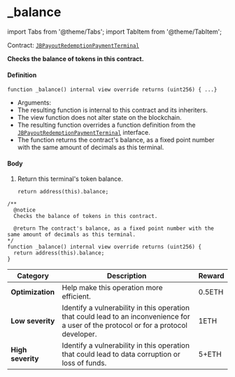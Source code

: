 # _balance

import Tabs from '@theme/Tabs';
import TabItem from '@theme/TabItem';

Contract: [`JBPayoutRedemptionPaymentTerminal`](/dev/api/contracts/or-payment-terminals/jberc20paymentterminal/README.md)​‌

<Tabs>
<TabItem value="Step by step" label="Step by step">

**Checks the balance of tokens in this contract.**

#### Definition

```
function _balance() internal view override returns (uint256) { ...}
```

* Arguments:
* The resulting function is internal to this contract and its inheriters.
* The view function does not alter state on the blockchain.
* The resulting function overrides a function definition from the [`JBPayoutRedemptionPaymentTerminal`](/dev/api/contracts/or-payment-terminals/or-abstract/jbpayoutredemptionpaymentterminal) interface.
* The function returns the contract's balance, as a fixed point number with the same amount of decimals as this terminal.

#### Body

1.  Return this terminal's token balance.

    ```
    return address(this).balance;
    ```

</TabItem>

<TabItem value="Code" label="Code">

```
/** 
  @notice
  Checks the balance of tokens in this contract.

  @return The contract's balance, as a fixed point number with the same amount of decimals as this terminal.
*/
function _balance() internal view override returns (uint256) {
  return address(this).balance;
}
```

</TabItem>

<TabItem value="Bug bounty" label="Bug bounty">

| Category          | Description                                                                                                                            | Reward |
| ----------------- | -------------------------------------------------------------------------------------------------------------------------------------- | ------ |
| **Optimization**  | Help make this operation more efficient.                                                                                               | 0.5ETH |
| **Low severity**  | Identify a vulnerability in this operation that could lead to an inconvenience for a user of the protocol or for a protocol developer. | 1ETH   |
| **High severity** | Identify a vulnerability in this operation that could lead to data corruption or loss of funds.                                        | 5+ETH  |

</TabItem>
</Tabs>
